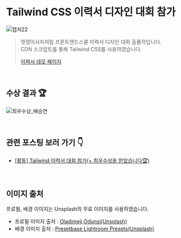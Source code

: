 # Tailwind CSS 이력서 디자인 대회 참가
![캡처22](https://user-images.githubusercontent.com/105365737/194245148-da3bc5be-e7fe-40ae-a4dc-3fc0b22dc9b0.PNG)
> 멋쟁이사자처럼 프론트엔드스쿨 이력서 디자인 대회 출품작입니다.<br>
> CDN 스크립트를 통해 Tailwind CSS를 사용하였습니다.
> 
> <a href="https://sypear.github.io/tailwind-resume-challenge/">이력서 데모 페이지</a>

<br>

## 수상 결과 🏆️
![최우수상_배승연](https://user-images.githubusercontent.com/105365737/194245697-11150398-8f73-4558-929c-4d4d500e8cd4.png)

<br>

## 관련 포스팅 보러 가기 👇
* <a href="https://sypear.tistory.com/27?category=1000364">[활동] Tailwind 이력서 대회 참가(+ 최우수상을 받았습니다🏆️)</a>

<br>

## 이미지 출처
프로필, 배경 이미지는 Unsplash의 무료 이미지를 사용하였습니다.
* 프로필 이미지 출처 : <a href="https://unsplash.com/photos/n5aE6hOY6do">Oladimeji Odunsi(Unsplash)</a>
* 배경 이미지 출처 : <a href="https://unsplash.com/photos/4ELcmuV3osk">Presetbase Lightroom Presets(Unsplash)</a>
